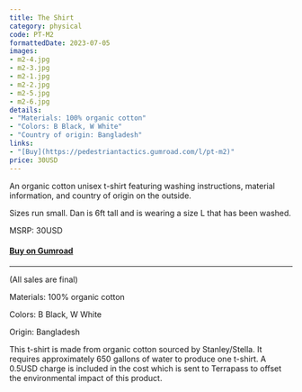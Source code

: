 ```yaml
---
title: The Shirt
category: physical
code: PT-M2
formattedDate: 2023-07-05
images:
- m2-4.jpg
- m2-3.jpg
- m2-1.jpg
- m2-2.jpg
- m2-5.jpg
- m2-6.jpg
details:
- "Materials: 100% organic cotton"
- "Colors: B Black, W White"
- "Country of origin: Bangladesh"
links:
- "[Buy](https://pedestriantactics.gumroad.com/l/pt-m2)"
price: 30USD
---
```


An organic cotton unisex t-shirt featuring washing instructions, material information, and country of origin on the outside.

Sizes run small. Dan is 6ft tall and is wearing a size L that has been washed.

MSRP: 30USD
#### [Buy on Gumroad](https://pedestriantactics.gumroad.com/l/pt-m2)

---

<div class="details">

(All sales are final)

Materials: 100% organic cotton

Colors: B Black, W White

Origin: Bangladesh

</div>

<div class="environment">

This t-shirt is made from organic cotton sourced by Stanley/Stella. It requires approximately 650 gallons of water to produce one t-shirt. A 0.5USD charge is included in the cost which is sent to Terrapass to offset the environmental impact of this product.

</div>